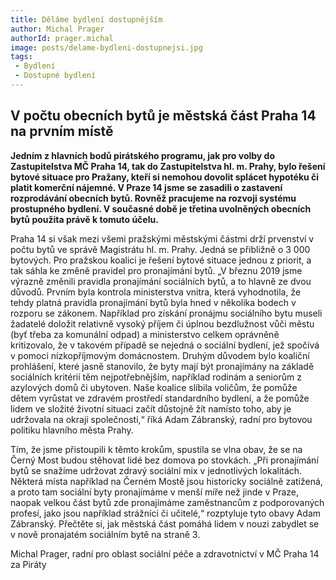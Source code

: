 ```yaml
---
title: Děláme bydlení dostupnějším
author: Michal Prager
authorId: prager.michal
image: posts/delame-bydleni-dostupnejsi.jpg
tags: 
 - Bydlení
 - Dostupné bydlení
---
```



## V počtu obecních bytů je městská část Praha 14 na prvním místě

**Jedním z hlavních bodů pirátského programu, jak pro volby do Zastupitelstva MČ Praha 14, tak do Zastupitelstva hl. m. Prahy, bylo řešení bytové situace pro Pražany, kteří si nemohou dovolit splácet hypotéku či platit komerční nájemné. V Praze 14 jsme se zasadili o zastavení rozprodávání obecních bytů. Rovněž pracujeme na rozvoji systému prostupného bydlení. V současné době je třetina uvolněných obecních bytů použita právě k tomuto účelu.**

Praha 14 si však mezi všemi pražskými městskými částmi drží prvenství v počtu bytů ve správě Magistrátu hl. m. Prahy. Jedná se přibližně o 3 000 bytových. Pro pražskou koalici je řešení bytové situace jednou z priorit, a tak sáhla ke změně pravidel pro pronajímání bytů.
„V březnu 2019 jsme výrazně změnili pravidla pronajímání sociálních bytů, a to hlavně ze dvou důvodů. Prvním byla kontrola ministerstva vnitra, která vyhodnotila, že tehdy platná pravidla pronajímání bytů byla hned v několika bodech v rozporu se zákonem. Například pro získání pronájmu sociálního bytu museli žadatelé doložit relativně vysoký příjem či úplnou bezdlužnost vůči městu (byť třeba za komunální odpad) a ministerstvo celkem oprávněně kritizovalo, že v takovém případě se nejedná o sociální bydlení, jež spočívá v pomoci nízkopříjmovým domácnostem. Druhým důvodem bylo koaliční prohlášení, které jasně stanovilo, že byty mají být pronajímány na základě sociálních kritérií těm nejpotřebnějším, například rodinám a seniorům z azylových domů či ubytoven. Naše koalice slíbila voličům, že pomůže dětem vyrůstat ve zdravém prostředí standardního bydlení, a že pomůže lidem ve složité životní situaci začít důstojně žít namísto toho, aby je udržovala na okraji společnosti,“ říká Adam Zábranský, radní pro bytovou politiku hlavního města Prahy.

Tím, že jsme přistoupili k těmto krokům, spustila se vlna obav, že se na Černý Most budou stěhovat lidé bez domova po stovkách. „Při pronajímání bytů se snažíme udržovat zdravý sociální mix v jednotlivých lokalitách. Některá místa například na Černém Mostě jsou historicky sociálně zatížená, a proto tam sociální byty pronajímáme v menší míře než jinde v Praze, naopak velkou část bytů zde pronajímáme zaměstnancům z podporovaných profesí, jako jsou například strážníci či učitelé,“ rozptyluje tyto obavy Adam Zábranský. 
Přečtěte si, jak městská část pomáhá lidem v nouzi zabydlet se v nově pronajatém sociálním bytě na straně 3.

Michal Prager, radní pro oblast sociální péče a zdravotnictví v MČ Praha 14 za Piráty



